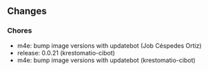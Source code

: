 ## Changes

### Chores

* m4e: bump image versions with updatebot (Job Céspedes Ortiz)
* release: 0.0.21 (krestomatio-cibot)
* m4e: bump image versions with updatebot (krestomatio-cibot)

